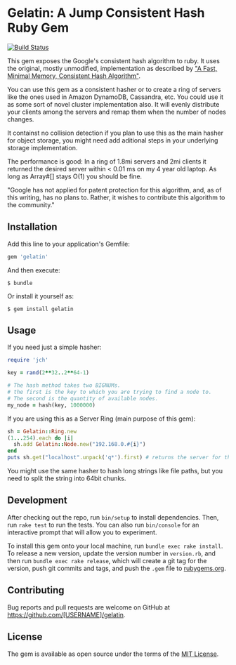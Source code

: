 # Gelatin: A Jump Consistent Hash Ruby Gem

[![Build Status](https://travis-ci.org/eduardordm/gelatin.svg?branch=master)](https://travis-ci.org/eduardordm/gelatin)

This gem exposes the Google's consistent hash algorithm to ruby. It uses the
original, mostly unmodified, implementation as described by
["A Fast, Minimal Memory, Consistent Hash Algorithm"](http://arxiv.org/abs/1406.2294).

You can use this gem as a consistent hasher or to create a ring of servers like the ones used in
Amazon DynamoDB, Cassandra, etc. You could use it as some sort of novel cluster implementation also.
It will evenly distribute your clients among the servers and remap them when the number of nodes changes.

It containst no collision detection if you plan to use this as the main hasher for object storage, you might
need add aditional steps in your underlying storage implementation.

The performance is good: In a ring of 1.8mi servers and 2mi clients it returned the desired server within < 0.01 ms
on my 4 year old laptop. As long as Array#[] stays O(1) you should be fine.

"Google has not applied for patent protection for this algorithm, and, as of this writing, has no
plans to. Rather, it wishes to contribute this algorithm to the community."


## Installation

Add this line to your application's Gemfile:

```ruby
gem 'gelatin'
```

And then execute:

    $ bundle

Or install it yourself as:

    $ gem install gelatin

## Usage

If you need just a simple hasher:

```ruby
require 'jch'

key = rand(2**32..2**64-1)

# The hash method takes two BIGNUMs.
# the first is the key to which you are trying to find a node to.
# The second is the quantity of available nodes.
my_node = hash(key, 1000000)
```

If you are using this as a Server Ring (main purpose of this gem):

```ruby
sh = Gelatin::Ring.new
(1...254).each do |i|
  sh.add Gelatin::Node.new("192.168.0.#{i}")
end
puts sh.get("localhost".unpack('q*').first) # returns the server for this key
```

You might use the same hasher to hash long strings like file paths, but you need to split the string into 64bit chunks.

## Development

After checking out the repo, run `bin/setup` to install dependencies. Then, run `rake test` to run the tests. You can also run `bin/console` for an interactive prompt that will allow you to experiment.

To install this gem onto your local machine, run `bundle exec rake install`. To release a new version, update the version number in `version.rb`, and then run `bundle exec rake release`, which will create a git tag for the version, push git commits and tags, and push the `.gem` file to [rubygems.org](https://rubygems.org).

## Contributing

Bug reports and pull requests are welcome on GitHub at https://github.com/[USERNAME]/gelatin.


## License

The gem is available as open source under the terms of the [MIT License](http://opensource.org/licenses/MIT).

